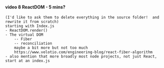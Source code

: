 #### video 8 ReactDOM - 5 mins?

    (I'd like to ask them to delete everything in the source folder!  and rewrite it from scratch)
    starting with Index.js
    - ReactDOM.render()
    - The virtual DOM
        -- Fiber
        -- reconciliation
        maybe a bit more but not too much
        https://www.velotio.com/engineering-blog/react-fiber-algorithm
    - also mention that more broadly most node projects, not just React, start at an index.js
